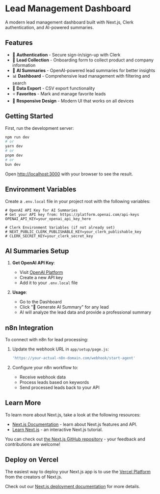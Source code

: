 # Lead Management Dashboard

A modern lead management dashboard built with Next.js, Clerk authentication, and AI-powered summaries.

## Features

- 🔐 **Authentication** - Secure sign-in/sign-up with Clerk
- 📝 **Lead Collection** - Onboarding form to collect product and company information
- 🤖 **AI Summaries** - OpenAI-powered lead summaries for better insights
- 📊 **Dashboard** - Comprehensive lead management with filtering and search
- 💾 **Data Export** - CSV export functionality
- ⭐ **Favorites** - Mark and manage favorite leads
- 📱 **Responsive Design** - Modern UI that works on all devices

## Getting Started

First, run the development server:

```bash
npm run dev
# or
yarn dev
# or
pnpm dev
# or
bun dev
```

Open [http://localhost:3000](http://localhost:3000) with your browser to see the result.

## Environment Variables

Create a `.env.local` file in your project root with the following variables:

```env
# OpenAI API Key for AI Summaries
# Get your API key from: https://platform.openai.com/api-keys
OPENAI_API_KEY=your_openai_api_key_here

# Clerk Environment Variables (if not already set)
# NEXT_PUBLIC_CLERK_PUBLISHABLE_KEY=your_clerk_publishable_key
# CLERK_SECRET_KEY=your_clerk_secret_key
```

## AI Summaries Setup

1. **Get OpenAI API Key**: 
   - Visit [OpenAI Platform](https://platform.openai.com/api-keys)
   - Create a new API key
   - Add it to your `.env.local` file

2. **Usage**:
   - Go to the Dashboard
   - Click "🤖 Generate AI Summary" for any lead
   - AI will analyze the lead data and provide a professional summary

## n8n Integration

To connect with n8n for lead processing:

1. Update the webhook URL in `app/setup/page.js`:
   ```javascript
   'https://your-actual-n8n-domain.com/webhook/start-agent'
   ```

2. Configure your n8n workflow to:
   - Receive webhook data
   - Process leads based on keywords
   - Send processed leads back to your API

## Learn More

To learn more about Next.js, take a look at the following resources:

- [Next.js Documentation](https://nextjs.org/docs) - learn about Next.js features and API.
- [Learn Next.js](https://nextjs.org/learn) - an interactive Next.js tutorial.

You can check out [the Next.js GitHub repository](https://github.com/vercel/next.js) - your feedback and contributions are welcome!

## Deploy on Vercel

The easiest way to deploy your Next.js app is to use the [Vercel Platform](https://vercel.com/new?utm_medium=default-template&filter=next.js&utm_source=create-next-app&utm_campaign=create-next-app-readme) from the creators of Next.js.

Check out our [Next.js deployment documentation](https://nextjs.org/docs/app/building-your-application/deploying) for more details.
